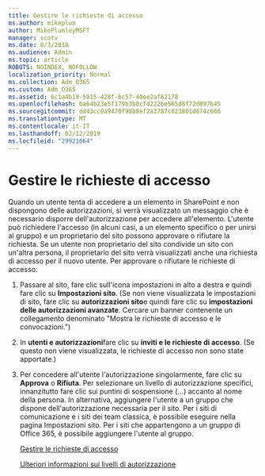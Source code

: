 ```yaml
---
title: Gestire le richieste di accesso
ms.author: mikeplum
author: MikePlumleyMSFT
manager: scotv
ms.date: 8/3/2018
ms.audience: Admin
ms.topic: article
ROBOTS: NOINDEX, NOFOLLOW
localization_priority: Normal
ms.collection: Adm_O365
ms.custom: Adm_O365
ms.assetid: 6c1a4b19-5915-428f-bc57-40ee2af62178
ms.openlocfilehash: ba64b23e5f179b3b0cfd2226e565d8f72d097b45
ms.sourcegitcommit: dd43cc0a9470f98b8ef2a3787c823801d674c666
ms.translationtype: MT
ms.contentlocale: it-IT
ms.lasthandoff: 02/12/2019
ms.locfileid: "29921064"
---
```

# <a name="manage-access-requests"></a>Gestire le richieste di accesso

Quando un utente tenta di accedere a un elemento in SharePoint e non dispongono delle autorizzazioni, si verrà visualizzato un messaggio che è necessario disporre dell'autorizzazione per accedere all'elemento. L'utente può richiedere l'accesso (in alcuni casi, a un elemento specifico o per unirsi al gruppo) e un proprietario del sito possono approvare o rifiutare la richiesta. Se un utente non proprietario del sito condivide un sito con un'altra persona, il proprietario del sito verrà visualizzati anche una richiesta di accesso per il nuovo utente. Per approvare o rifiutare le richieste di accesso:
  
1. Passare al sito, fare clic sull'icona impostazioni in alto a destra e quindi fare clic su **Impostazioni sito**. (Se non viene visualizzata le impostazioni di sito, fare clic su **autorizzazioni sito**e quindi fare clic su **impostazioni delle autorizzazioni avanzate**. Cercare un banner contenente un collegamento denominato "Mostra le richieste di accesso e le convocazioni.")
    
2. In **utenti e autorizzazioni**fare clic su **inviti e le richieste di accesso**. (Se questo non viene visualizzata, le richieste di accesso non sono state apportate.)
    
3. Per concedere all'utente l'autorizzazione singolarmente, fare clic su **Approva** o **Rifiuta**. Per selezionare un livello di autorizzazione specifici, innanzitutto fare clic sui puntini di sospensione (...) accanto al nome della persona. In alternativa, aggiungere l'utente a un gruppo che dispone dell'autorizzazione necessaria per il sito. Per i siti di comunicazione e i siti dei team classica, è possibile eseguire nella pagina Impostazioni sito. Per i siti che appartengono a un gruppo di Office 365, è possibile aggiungere l'utente al gruppo.
    
    [Gestire le richieste di accesso](https://go.microsoft.com/fwlink/?linkid=2008747)
    
    [Ulteriori informazioni sui livelli di autorizzazione](https://go.microsoft.com/fwlink/?linkid=867071)
    

